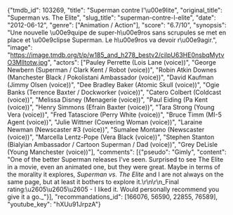 {"tmdb_id": 103269, "title": "Superman contre l'\u00e9lite", "original_title": "Superman vs. The Elite", "slug_title": "superman-contre-l-elite", "date": "2012-06-12", "genre": ["Animation / Action"], "score": "6.7/10", "synopsis": "Une nouvelle \u00e9quipe de super-h\u00e9ros sans scrupules se met en place et \u00e9clipse Superman. Le h\u00e9ros va devoir r\u00e9agir.", "image": "https://image.tmdb.org/t/p/w185_and_h278_bestv2/cilpU63HE0nsbqMytvO3Mlltotw.jpg", "actors": ["Pauley Perrette (Lois Lane (voice))", "George Newbern (Superman / Clark Kent / Robot (voice))", "Robin Atkin Downes (Manchester Black / Pokolistani Ambassador (voice))", "David Kaufman (Jimmy Olsen (voice))", "Dee Bradley Baker (Atomic Skull (voice))", "Ogie Banks (Terrence Baxter / Dockworker (voice))", "Catero Colbert (Coldcast (voice))", "Melissa Disney (Menagerie (voice))", "Paul Eiding (Pa Kent (voice))", "Henry Simmons (Efrain Baxter (voice))", "Tara Strong (Young Vera (voice))", "Fred Tatasciore (Perry White (voice))", "Bruce Timm (MI-5 Agent (voice))", "Julie Wittner (Cowering Woman (voice))", "Laraine Newman (Newscaster #3 (voice))", "Sumalee Montano (Newscaster (voice))", "Marcella Lentz-Pope (Vera Black (voice))", "Stephen Stanton (Bialyian Ambassador / Cartoon Superman / Dad (voice))", "Grey DeLisle (Young Manchester (voice))"], "comments": [{"pseudo": "Gimly", "content": "One of the better Superman releases I've seen. Surprised to see The Elite in a movie, even an animated one, but they were great. Maybe in terms of the morality it explores, _Superman vs. The Elite_ and I are not always on the same page, but at least it bothers to explore it.\r\n\r\n_Final rating:\u2605\u2605\u2605 - I liked it. Would personally recommend you give it a go._"}], "recommandations_id": [166076, 56590, 22855, 76589], "youtube_key": "hXUu91JrpzA"}